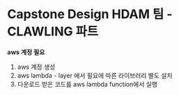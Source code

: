 # Capstone Design HDAM 팀 - CLAWLING 파트

**aws 계정 필요**

1. aws 계정 생성
2. aws lambda - layer 에서 필요에 따른 라이브러리 별도 설치
3. 다운로드 받은 코드를 aws lambda function에서 실행
